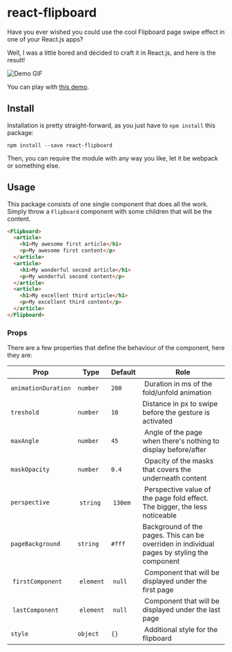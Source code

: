 # react-flipboard

Have you ever wished you could use the cool Flipboard page swipe effect in one of your React.js apps?

Well, I was a little bored and decided to craft it in React.js, and here is the result!

![Demo GIF](https://raw.githubusercontent.com/darenju/react-flipboard/master/demo.gif)

You can play with [this demo](https://darenju.me/react-flipboard/).

## Install

Installation is pretty straight-forward, as you just have to `npm install` this package:

```
npm install --save react-flipboard
```

Then, you can require the module with any way you like, let it be webpack or something else.

## Usage

This package consists of one single component that does all the work. Simply throw a `Flipboard` component with some children that will be the content.

```html
<Flipboard>
  <article>
    <h1>My awesome first article</h1>
    <p>My awesome first content</p>
  </article>
  <article>
    <h1>My wonderful second article</h1>
    <p>My wonderful second content</p>
  </article>
  <article>
    <h1>My excellent third article</h1>
    <p>My excellent third content</p>
  </article>
</Flipboard>
```

### Props

There are a few properties that define the behaviour of the component, here they are:

| Prop | Type | Default | Role |
|------|------|---------|------|
| `animationDuration` | `number` | `200` | Duration in ms of the fold/unfold animation |
| `treshold` | `number` | `10` | Distance in px to swipe before the gesture is activated |
| `maxAngle` | `number` | `45` | Angle of the page when there's nothing to display before/after |
| `maskOpacity` | `number` | `0.4` | Opacity of the masks that covers the underneath content |
| `perspective` | `string` | `130em` | Perspective value of the page fold effect. The bigger, the less noticeable |
| `pageBackground` | `string` | `#fff` | Background of the pages. This can be overriden in individual pages by styling the component |
| `firstComponent` | `element` | `null` | Component that will be displayed under the first page |
| `lastComponent` | `element` | `null` | Component that will be displayed under the last page |
| `style` | `object` | `{}` | Additional style for the flipboard |
